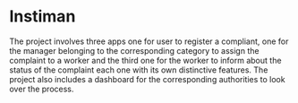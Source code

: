 # Instiman
The project involves three apps one for user to register a compliant, one for the manager belonging to the corresponding category to assign the complaint to a worker and the third one for the worker to inform about the status of the complaint each one with its own distinctive features. The project also includes a dashboard for the corresponding authorities to look over the process.
